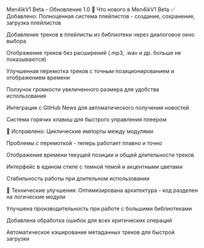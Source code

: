 Men4ikV1 Beta - Обновление 1.0
🎵 Что нового в Men4ikV1 Beta
✅ Добавлено:
Полноценная система плейлистов - создание, сохранение, загрузка плейлистов

Добавление треков в плейлисты из библиотеки через диалоговое окно выбора

Отображение треков без расширений (.mp3, .wav и др. больше не показываются)

Улучшенная перемотка треков с точным позиционированием и отображением времени

Ползунок громкости увеличенного размера для удобства использования

Интеграция с GitHub News для автоматического получения новостей

Система горячих клавиш для быстрого управления плеером

🔧 Исправлено:
Циклические импорты между модулями

Проблемы с перемоткой - теперь работает плавно и точно

Отображение времени текущей позиции и общей длительности треков

Интерфейс в едином стиле с темной темой и акцентными цветами

Стабильность работы при длительном использовании

🎯 Технические улучшения:
Оптимизирована архитектура - код разделен на логические модули

Улучшена производительность при работе с большими библиотеками

Добавлена обработка ошибок для всех критических операций

Автоматическое кэширование метаданных треков для быстрой загрузки
